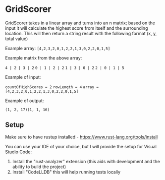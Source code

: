 # GridScorer

GridScorer takes in a linear array and turns into an n matrix; based on the input it will calculate the highest score from itself and the surrounding location. This will then return a string result with the following format (x, y, total value)

Example array: `[4,2,3,2,0,1,2,2,1,3,0,2,2,0,1,5]`

Example matrix from the above array:

`4 | 2 | 3 | 2`
`0 | 1 | 2 | 2`
`1 | 3 | 0 | 2`
`2 | 0 | 1 | 5`

Example of input:

`countOfHighScores = 2`
`rowLength = 4`
`array = [4,2,3,2,0,1,2,2,1,3,0,2,2,0,1,5]`

Example of output:

`(1, 2, 17)(1, 1, 16)`

## Setup

Make sure to have rustup installed - https://www.rust-lang.org/tools/install

You can use your IDE of your choice, but I will provide the setup for Visual Studio Code:

1) Install the "rust-analyzer" extension (this aids with development and the ability to build the project)
2) Install "CodeLLDB" this will help running tests locally
